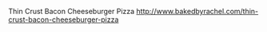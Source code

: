 Thin Crust Bacon Cheeseburger Pizza	http://www.bakedbyrachel.com/thin-crust-bacon-cheeseburger-pizza
